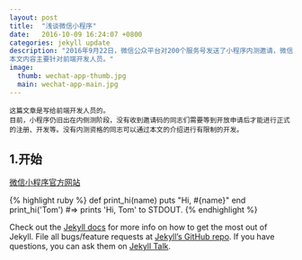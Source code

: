 ```yaml
---
layout: post
title:  "浅谈微信小程序"
date:   2016-10-09 16:24:07 +0800
categories: jekyll update
description: "2016年9月22日，微信公众平台对200个服务号发送了小程序内测邀请，微信的神话是否将在此继续延续。
本文内容主要针对前端开发人员。"
image: 
  thumb: wechat-app-thumb.jpg
  main: wechat-app-main.jpg
---
```

	这篇文章是写给前端开发人员的。
	目前，小程序仍旧出在内侧测阶段，没有收到邀请码的同志们需要等到开放申请后才能进行正式的注册、开发等。没有内测资格的同志可以通过本文的介绍进行有限制的开发。

## 1.开始

[微信小程序官方网站](http://mp.weixin.qq.com/debug/wxadoc/dev/)

{% highlight ruby %}
def print_hi(name)
  puts "Hi, #{name}"
end
print_hi('Tom')
#=> prints 'Hi, Tom' to STDOUT.
{% endhighlight %}

Check out the [Jekyll docs][jekyll-docs] for more info on how to get the most out of Jekyll. File all bugs/feature requests at [Jekyll’s GitHub repo][jekyll-gh]. If you have questions, you can ask them on [Jekyll Talk][jekyll-talk].

[jekyll-docs]: http://jekyllrb.com/docs/home
[jekyll-gh]:   https://github.com/jekyll/jekyll
[jekyll-talk]: https://talk.jekyllrb.com/
